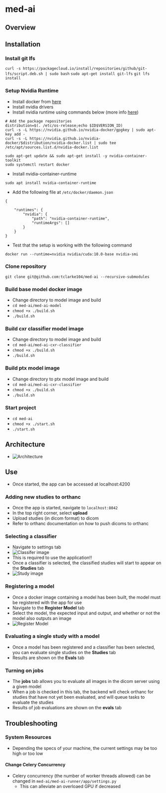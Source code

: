 # med-ai

## Overview

## Installation
### Install git lfs
```curl -s https://packagecloud.io/install/repositories/github/git-lfs/script.deb.sh | sudo bash```
```sudo apt-get install git-lfs```
```git lfs install```
### Setup Nvidia Runtime
- Install docker from [here](https://docs.docker.com/engine/install/ubuntu/)
- Install nvidia drivers
- Install nvidia runtime using commands below (more info [here](https://github.com/NVIDIA/nvidia-docker#quickstart))
``` 
# Add the package repositories
distribution=$(. /etc/os-release;echo $ID$VERSION_ID)
curl -s -L https://nvidia.github.io/nvidia-docker/gpgkey | sudo apt-key add -
curl -s -L https://nvidia.github.io/nvidia-docker/$distribution/nvidia-docker.list | sudo tee /etc/apt/sources.list.d/nvidia-docker.list

sudo apt-get update && sudo apt-get install -y nvidia-container-toolkit
sudo systemctl restart docker
```
- Install nvidia-container-runtime
``` 
sudo apt install nvidia-container-runtime 
```
- Add the following file at ```/etc/docker/daemon.json```
```
{

    "runtimes": {
        "nvidia": {
            "path": "nvidia-container-runtime",
            "runtimeArgs": []
        }
    }
}
```
- Test that the setup is working with the following command
```
docker run --runtime=nvidia nvidia/cuda:10.0-base nvidia-smi
```
### Clone repository
```git clone git@github.com:tclarke104/med-ai --recursive-submodules```
### Build base model docker image
- Change directory to model image and build
- ```cd med-ai/med-ai-model```
- ```chmod +x ./build.sh```
- ```./build.sh```
### Build cxr classifier model image
- Change directory to model image and build
- ```cd med-ai/med-ai-cxr-classifier```
- ```chmod +x ./build.sh```
- ```./build.sh```
### Build ptx model image
- Change directory to ptx model image and build
- ```cd med-ai/med-ai-cxr-classifier```
- ```chmod +x ./build.sh```
- ```./build.sh```
### Start project
- ```cd med-ai```
- ```chmod +x ./start.sh```
- ```./start.sh```

## Architecture
- ![Architecture](./assets/Med-AI.png)

## Use
- Once started, the app can be accessed at localhost:4200
### Adding new studies to orthanc
- Once the app is started, navigate to ```localhost:8042```
- In the top right corner, select **upload**
- Upload studies (in dicom format) to dicom
- Refer to orthanc documentation on how to push dicoms to orthanc
### Selecting a classifier
- Navigate to settings tab
- ![Classifer image](./assets/classifier_selection.png)
- This is required to use the application!!
- Once a classifier is selected, the classified studies will start to appear on the **Studies** tab
- ![Study image](./assets/studies.png)
### Registering a model
- Once a docker image containing a model has been built, the model must be registered with the app for use
- Navigate to the **Register Model** tab
- Select the model, the expected input and output, and whether or not the model also outputs an image
- ![Register Model](./assets/register.png)
### Evaluating a single study with a model
- Once a model has been registered and a classifier has been selected, you can evaluate single studies on the **Studies** tab
- Results are shown on the **Evals** tab
### Turning on jobs
- The **jobs** tab allows you to evaluate all images in the dicom server using a given model
- When a job is checked in this tab, the backend will check orthanc for studies that have not yet been evaluated, and will queue tasks to evaluate the studies
- Results of job evaluations are shown on the **evals** tab

## Troubleshooting
### System Resources
- Depending the specs of your machine, the current settings may be too high or too low
#### Change Celery Concurrency
- Celery concurrency (the number of worker threads allowed) can be changed in ```med-ai/med-ai-runner/app/settings.py``` 
    - This can alleviate an overloaed GPU if decreased